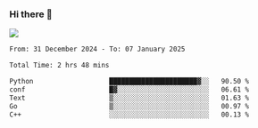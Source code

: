 ### Hi there 👋️

![](https://komarev.com/ghpvc/?username=Loner1024)

<!--START_SECTION:waka-->

```txt
From: 31 December 2024 - To: 07 January 2025

Total Time: 2 hrs 48 mins

Python                   ██████████████████████▓░░   90.50 %
conf                     █▓░░░░░░░░░░░░░░░░░░░░░░░   06.61 %
Text                     ▒░░░░░░░░░░░░░░░░░░░░░░░░   01.63 %
Go                       ▒░░░░░░░░░░░░░░░░░░░░░░░░   00.97 %
C++                      ░░░░░░░░░░░░░░░░░░░░░░░░░   00.13 %
```

<!--END_SECTION:waka-->



